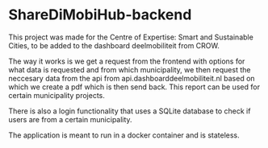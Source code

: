 # ShareDiMobiHub-backend

This project was made for the Centre of Expertise: Smart and Sustainable Cities, to be added to the dashboard deelmobiliteit from CROW.

The way it works is we get a request from the frontend with options for what data is requested and from which municipality, we then request the neccesary data from the api from api.dashboarddeelmobiliteit.nl based on which we create a pdf which is then send back. This report can be used for certain municipality projects.

There is also a login functionality that uses a SQLite database to check if users are from a certain municipality.

The application is meant to run in a docker container and is stateless.